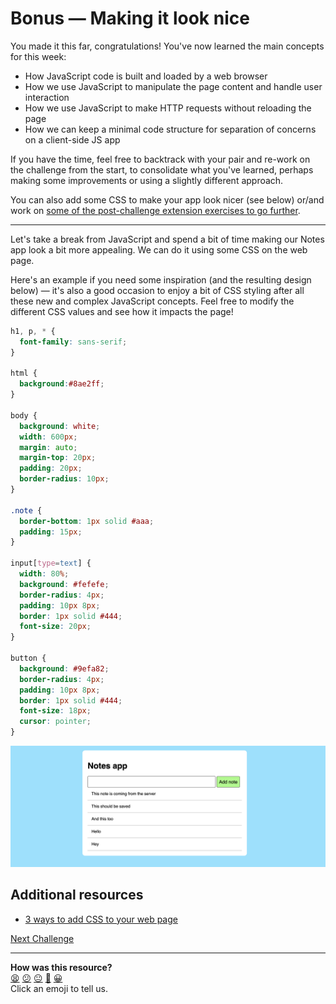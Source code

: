 # Bonus — Making it look nice

You made it this far, congratulations! You've now learned the main concepts for this week:
  * How JavaScript code is built and loaded by a web browser
  * How we use JavaScript to manipulate the page content and handle user interaction
  * How we use JavaScript to make HTTP requests without reloading the page
  * How we can keep a minimal code structure for separation of concerns on a client-side JS app

If you have the time, feel free to backtrack with your pair and re-work on the challenge from the start, to consolidate what you've learned, perhaps making some improvements or using a slightly different approach.

You can also add some CSS to make your app look nicer (see below) or/and work on [some of the post-challenge extension exercises to go further](./21_deleting_note.md).

---

Let's take a break from JavaScript and spend a bit of time making our Notes app
look a bit more appealing. We can do it using some CSS on the web page.

Here's an example if you need some inspiration (and the resulting design below)
— it's also a good occasion to enjoy a bit of CSS styling after all these new
and complex JavaScript concepts. Feel free to modify the different CSS values
and see how it impacts the page!

```css
h1, p, * {
  font-family: sans-serif;
}

html {
  background:#8ae2ff;
}

body {
  background: white;
  width: 600px;
  margin: auto;
  margin-top: 20px;
  padding: 20px;
  border-radius: 10px;
}

.note {
  border-bottom: 1px solid #aaa;
  padding: 15px;
}

input[type=text] {
  width: 80%;
  background: #fefefe;
  border-radius: 4px;
  padding: 10px 8px;
  border: 1px solid #444;
  font-size: 20px;
}

button {
  background: #9efa82;
  border-radius: 4px;
  padding: 10px 8px;
  border: 1px solid #444;
  font-size: 18px;
  cursor: pointer;
}
```

![](./resources/notes-design.png)

## Additional resources

* [3 ways to add CSS to your web
  page](https://dev.to/amaan56/3-ways-to-add-css-to-your-html-web-page-3k8j)

[Next Challenge](21_deleting_note.md)

<!-- BEGIN GENERATED SECTION DO NOT EDIT -->

---

**How was this resource?**  
[😫](https://airtable.com/shrUJ3t7KLMqVRFKR?prefill_Repository=makersacademy/javascript-web-applications&prefill_File=contents/20_making_it_look_nice.md&prefill_Sentiment=😫) [😕](https://airtable.com/shrUJ3t7KLMqVRFKR?prefill_Repository=makersacademy/javascript-web-applications&prefill_File=contents/20_making_it_look_nice.md&prefill_Sentiment=😕) [😐](https://airtable.com/shrUJ3t7KLMqVRFKR?prefill_Repository=makersacademy/javascript-web-applications&prefill_File=contents/20_making_it_look_nice.md&prefill_Sentiment=😐) [🙂](https://airtable.com/shrUJ3t7KLMqVRFKR?prefill_Repository=makersacademy/javascript-web-applications&prefill_File=contents/20_making_it_look_nice.md&prefill_Sentiment=🙂) [😀](https://airtable.com/shrUJ3t7KLMqVRFKR?prefill_Repository=makersacademy/javascript-web-applications&prefill_File=contents/20_making_it_look_nice.md&prefill_Sentiment=😀)  
Click an emoji to tell us.

<!-- END GENERATED SECTION DO NOT EDIT -->
